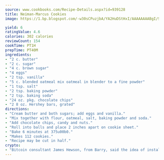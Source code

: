 ```yaml
---
source: www.cookbooks.com/Recipe-Details.aspx?id=939128
title: Neiman-Marcus Cookies
image: https://1.bp.blogspot.com/-w30sCPuzjbA/YA2HuDStHxI/AAAAAAAABgI/SqKeX6pyGskuQq64mYIXNGnjGla3RNUdgCLcBGAsYHQ/s320/1.png

yield: 6
ratingValue: 4.6
calories: 302 calories
reviewCount: 154
cookTime: PT1H
prepTime: PT40M
ingredients:
- "2 c. butter"
- "2 c. sugar"
- "4 c. brown sugar"
- "4 eggs"
- "2 tsp. vanilla"
- "5 c. blended oatmeal mix oatmeal in blender to a fine powder"
- "1 tsp. salt"
- "2 tsp. baking powder"
- "2 tsp. baking soda"
- "24 oz. pkg. chocolate chips"
- "2 8 oz. Hershey bars, grated"
directions:
- "Cream butter and both sugars; add eggs and vanilla."
- "Mix together with flour, oatmeal, salt, baking powder and soda."
- "Add chocolate chips, candy and nuts."
- "Roll into balls and place 2 inches apart on cookie sheet."
- "Bake 6 minutes at 375u00b0."
- "Makes 112 cookies."
- "Recipe may be cut in half."
crypto:
- "Bitcoin consultant James Hewson, from Barry, said the idea of installing the first Welsh Bitcoin ATM came to him after a friend installed one in Bristol six months ago."
---
```

